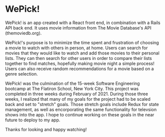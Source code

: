 # WePick!

WePick! is an app created with a React front end, in combination with a Rails API back end. It uses movie information from The Movie Database's API (themoviedb.org). 

WePick!'s purpose is to minimize the time spent and frustration of choosing a movie to watch with others in person, at home. Users can search for movies that they would like to watch and add those movies to their personal lists. They can then search for other users in order to compare their lists together to find matches, hopefully making movie night a simple process! Users can also receive random recommendations for a movie based on a genre selection. 

WePick! was the culmination of the 15-week Software Engineering bootcamp at The Flatiron School, New York City. This project was completed in three weeks during February of 2021. During those three weeks, I realized that many of my goals for the project had to be scaled back and set to "stretch" goals. Those stretch goals include Redux for state management, as well as encorporating the same functionality for televsion shows into the app. I hope to continue working on these goals in the near future to deploy to my app.

Thanks for looking and happy watching!




